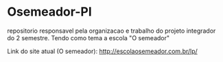 # Osemeador-PI
repositorio responsavel pela organizacao e trabalho do projeto integrador do 2 semestre. 
Tendo como tema a escola "O semeador"

Link do site atual (O semeador):
http://escolaosemeador.com.br/lp/
